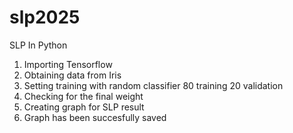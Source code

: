 # slp2025
SLP
In Python

1. Importing Tensorflow
2. Obtaining data from Iris
3. Setting training with random classifier 80 training 20 validation
4. Checking for the final weight
5. Creating graph for SLP result
6. Graph has been succesfully saved
